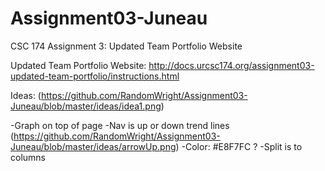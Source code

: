 # Assignment03-Juneau
CSC 174 Assignment 3: Updated Team Portfolio Website

Updated Team Portfolio Website:
http://docs.urcsc174.org/assignment03-updated-team-portfolio/instructions.html


Ideas:
(https://github.com/RandomWright/Assignment03-Juneau/blob/master/ideas/idea1.png)

-Graph on top of page
-Nav is up or down trend lines
(https://github.com/RandomWright/Assignment03-Juneau/blob/master/ideas/arrowUp.png)
-Color: #E8F7FC ?
-Split is to columns
